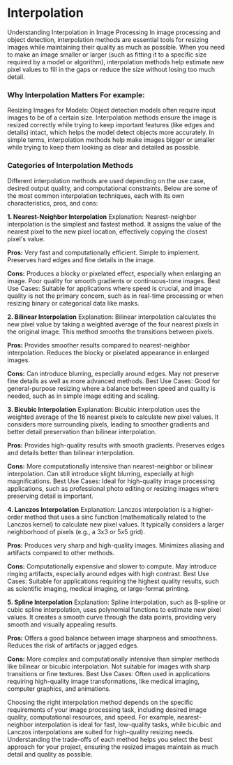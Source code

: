 # Interpolation
Understanding Interpolation in Image Processing
In image processing and object detection, interpolation methods are essential tools for resizing images while maintaining their quality as much as possible. When you need to make an image smaller or larger (such as fitting it to a specific size required by a model or algorithm), interpolation methods help estimate new pixel values to fill in the gaps or reduce the size without losing too much detail.

### **Why Interpolation Matters For example:**

Resizing Images for Models: Object detection models often require input images to be of a certain size. Interpolation methods ensure the image is resized correctly while trying to keep important features (like edges and details) intact, which helps the model detect objects more accurately. In simple terms, interpolation methods help make images bigger or smaller while trying to keep them looking as clear and detailed as possible.

### **Categories of Interpolation Methods**
Different interpolation methods are used depending on the use case, desired output quality, and computational constraints. Below are some of the most common interpolation techniques, each with its own characteristics, pros, and cons:

**1. Nearest-Neighbor Interpolation**
Explanation: Nearest-neighbor interpolation is the simplest and fastest method. It assigns the value of the nearest pixel to the new pixel location, effectively copying the closest pixel's value.

**Pros:**
Very fast and computationally efficient.
Simple to implement.
Preserves hard edges and fine details in the image.

**Cons:**
Produces a blocky or pixelated effect, especially when enlarging an image.
Poor quality for smooth gradients or continuous-tone images.
Best Use Cases: Suitable for applications where speed is crucial, and image quality is not the primary concern, such as in real-time processing or when resizing binary or categorical data like masks.

**2. Bilinear Interpolation**
Explanation: Bilinear interpolation calculates the new pixel value by taking a weighted average of the four nearest pixels in the original image. This method smooths the transitions between pixels.

**Pros:**
Provides smoother results compared to nearest-neighbor interpolation.
Reduces the blocky or pixelated appearance in enlarged images.

**Cons:**
Can introduce blurring, especially around edges.
May not preserve fine details as well as more advanced methods.
Best Use Cases: Good for general-purpose resizing where a balance between speed and quality is needed, such as in simple image editing and scaling.

**3. Bicubic Interpolation**
Explanation: Bicubic interpolation uses the weighted average of the 16 nearest pixels to calculate new pixel values. It considers more surrounding pixels, leading to smoother gradients and better detail preservation than bilinear interpolation.

**Pros:**
Provides high-quality results with smooth gradients.
Preserves edges and details better than bilinear interpolation.

**Cons:**
More computationally intensive than nearest-neighbor or bilinear interpolation.
Can still introduce slight blurring, especially at high magnifications.
Best Use Cases: Ideal for high-quality image processing applications, such as professional photo editing or resizing images where preserving detail is important.

**4. Lanczos Interpolation**
Explanation: Lanczos interpolation is a higher-order method that uses a sinc function (mathematically related to the Lanczos kernel) to calculate new pixel values. It typically considers a larger neighborhood of pixels (e.g., a 3x3 or 5x5 grid).

**Pros:**
Produces very sharp and high-quality images.
Minimizes aliasing and artifacts compared to other methods.

**Cons:**
Computationally expensive and slower to compute.
May introduce ringing artifacts, especially around edges with high contrast.
Best Use Cases: Suitable for applications requiring the highest quality results, such as scientific imaging, medical imaging, or large-format printing.

**5. Spline Interpolation**
Explanation: Spline interpolation, such as B-spline or cubic spline interpolation, uses polynomial functions to estimate new pixel values. It creates a smooth curve through the data points, providing very smooth and visually appealing results.

**Pros:**
Offers a good balance between image sharpness and smoothness.
Reduces the risk of artifacts or jagged edges.

**Cons:**
More complex and computationally intensive than simpler methods like bilinear or bicubic interpolation.
Not suitable for images with sharp transitions or fine textures.
Best Use Cases: Often used in applications requiring high-quality image transformations, like medical imaging, computer graphics, and animations.


Choosing the right interpolation method depends on the specific requirements of your image processing task, including desired image quality, computational resources, and speed. For example, nearest-neighbor interpolation is ideal for fast, low-quality tasks, while bicubic and Lanczos interpolations are suited for high-quality resizing needs. Understanding the trade-offs of each method helps you select the best approach for your project, ensuring the resized images maintain as much detail and quality as possible.
